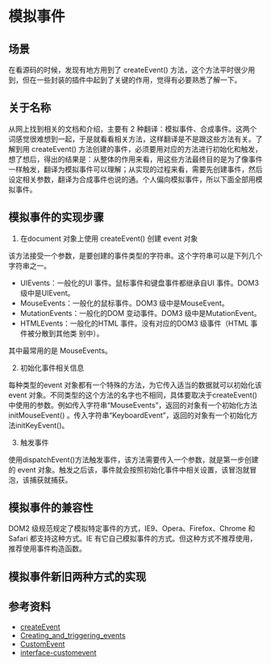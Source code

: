 # 模拟事件
## 场景
在看源码的时候，发现有地方用到了 createEvent() 方法，这个方法平时很少用到，但在一些封装的插件中起到了关键的作用，觉得有必要熟悉了解一下。

## 关于名称
从网上找到相关的文档和介绍，主要有 2 种翻译：模拟事件、合成事件。这两个词感觉很难想到一起，于是就看看相关方法，这样翻译是不是跟这些方法有关。了解到用 createEvent() 方法创建的事件，必须要用对应的方法进行初始化和触发，想了想后，得出的结果是：从整体的作用来看，用这些方法最终目的是为了像事件一样触发，翻译为模拟事件可以理解；从实现的过程来看，需要先创建事件，然后设定相关参数，翻译为合成事件也说的通。个人偏向模拟事件，所以下面全部用模拟事件。

## 模拟事件的实现步骤
1. 在document 对象上使用 createEvent() 创建 event 对象

该方法接受一个参数，是要创建的事件类型的字符串。这个字符串可以是下列几个字符串之一。
- UIEvents：一般化的UI 事件。鼠标事件和键盘事件都继承自UI 事件。DOM3 级中是UIEvent。
- MouseEvents：一般化的鼠标事件。DOM3 级中是MouseEvent。
- MutationEvents：一般化的DOM 变动事件。DOM3 级中是MutationEvent。
- HTMLEvents：一般化的HTML 事件。没有对应的DOM3 级事件（HTML 事件被分散到其他类
别中）。

其中最常用的是 MouseEvents。

2. 初始化事件相关信息

每种类型的event 对象都有一个特殊的方法，为它传入适当的数据就可以初始化该event 对象。不同类型的这个方法的名字也不相同，具体要取决于createEvent()中使用的参数。例如传入字符串“MouseEvents”，返回的对象有一个初始化方法 initMouseEvent() 。传入字符串“KeyboardEvent”，返回的对象有一个初始化方法initKeyEvent()。

3. 触发事件

使用dispatchEvent()方法触发事件，该方法需要传入一个参数，就是第一步创建的 event 对象。触发之后该，事件就会按照初始化事件中相关设置，该冒泡就冒泡，该捕获就捕获。

## 模拟事件的兼容性
DOM2 级规范规定了模拟特定事件的方式，IE9、Opera、Firefox、Chrome 和Safari 都支持这种方式。IE 有它自己模拟事件的方式。但这种方式不推荐使用，推荐使用事件构造函数。

## 模拟事件新旧两种方式的实现




## 参考资料
- [createEvent](https://developer.mozilla.org/en-US/docs/Web/API/Document/createEvent)
- [Creating_and_triggering_events](https://developer.mozilla.org/en-US/docs/Web/Guide/Events/Creating_and_triggering_events)
- [CustomEvent](https://developer.mozilla.org/en-US/docs/Web/API/CustomEvent/CustomEvent)
- [interface-customevent](https://dom.spec.whatwg.org/#interface-customevent)